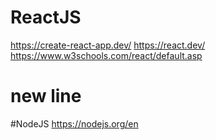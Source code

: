 # ReactJS
https://create-react-app.dev/
https://react.dev/
https://www.w3schools.com/react/default.asp

# new line

#NodeJS
https://nodejs.org/en
